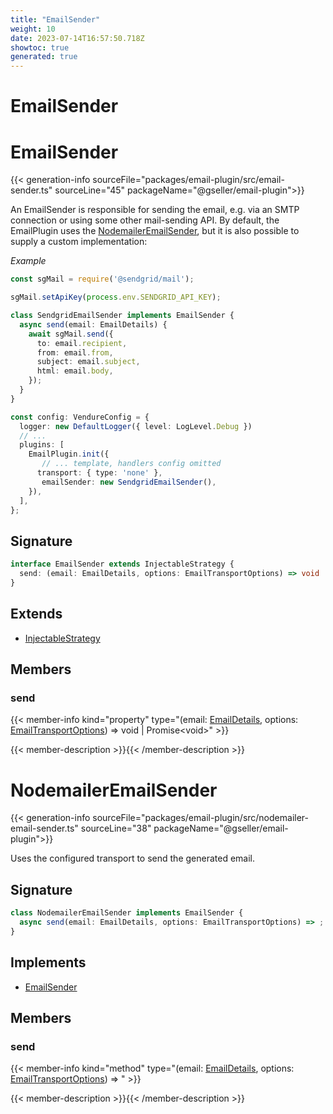 ```yaml
---
title: "EmailSender"
weight: 10
date: 2023-07-14T16:57:50.718Z
showtoc: true
generated: true
---
```

<!-- This file was generated from the Vendure source. Do not modify. Instead, re-run the "docs:build" script -->

# EmailSender
<div class="symbol">


# EmailSender

{{< generation-info sourceFile="packages/email-plugin/src/email-sender.ts" sourceLine="45" packageName="@gseller/email-plugin">}}

An EmailSender is responsible for sending the email, e.g. via an SMTP connection
or using some other mail-sending API. By default, the EmailPlugin uses the
<a href='/typescript-api/core-plugins/email-plugin/email-sender#nodemaileremailsender'>NodemailerEmailSender</a>, but it is also possible to supply a custom implementation:

*Example*

```TypeScript
const sgMail = require('@sendgrid/mail');

sgMail.setApiKey(process.env.SENDGRID_API_KEY);

class SendgridEmailSender implements EmailSender {
  async send(email: EmailDetails) {
    await sgMail.send({
      to: email.recipient,
      from: email.from,
      subject: email.subject,
      html: email.body,
    });
  }
}

const config: VendureConfig = {
  logger: new DefaultLogger({ level: LogLevel.Debug })
  // ...
  plugins: [
    EmailPlugin.init({
       // ... template, handlers config omitted
      transport: { type: 'none' },
       emailSender: new SendgridEmailSender(),
    }),
  ],
};
```

## Signature

```TypeScript
interface EmailSender extends InjectableStrategy {
  send: (email: EmailDetails, options: EmailTransportOptions) => void | Promise<void>;
}
```
## Extends

 * <a href='/typescript-api/common/injectable-strategy#injectablestrategy'>InjectableStrategy</a>


## Members

### send

{{< member-info kind="property" type="(email: <a href='/typescript-api/core-plugins/email-plugin/email-plugin-types#emaildetails'>EmailDetails</a>, options: <a href='/typescript-api/core-plugins/email-plugin/transport-options#emailtransportoptions'>EmailTransportOptions</a>) =&#62; void | Promise&#60;void&#62;"  >}}

{{< member-description >}}{{< /member-description >}}


</div>
<div class="symbol">


# NodemailerEmailSender

{{< generation-info sourceFile="packages/email-plugin/src/nodemailer-email-sender.ts" sourceLine="38" packageName="@gseller/email-plugin">}}

Uses the configured transport to send the generated email.

## Signature

```TypeScript
class NodemailerEmailSender implements EmailSender {
  async send(email: EmailDetails, options: EmailTransportOptions) => ;
}
```
## Implements

 * <a href='/typescript-api/core-plugins/email-plugin/email-sender#emailsender'>EmailSender</a>


## Members

### send

{{< member-info kind="method" type="(email: <a href='/typescript-api/core-plugins/email-plugin/email-plugin-types#emaildetails'>EmailDetails</a>, options: <a href='/typescript-api/core-plugins/email-plugin/transport-options#emailtransportoptions'>EmailTransportOptions</a>) => "  >}}

{{< member-description >}}{{< /member-description >}}


</div>
